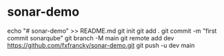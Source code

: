 # sonar-demo
echo "# sonar-demo" >> README.md
git init
git add .
git commit -m "first commit sonarqube"
git branch -M main
git remote add dev https://github.com/fxfrancky/sonar-demo.git
git push -u dev main


